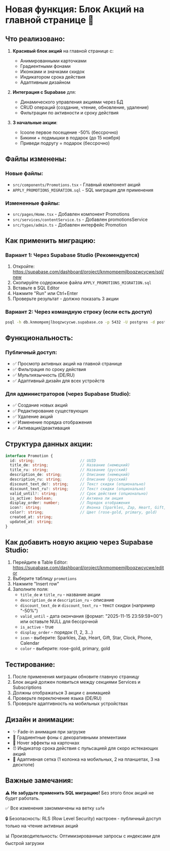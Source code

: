 # Новая функция: Блок Акций на главной странице 🎉

## Что реализовано:

1. **Красивый блок акций** на главной странице с:
   - Анимированными карточками
   - Градиентными фонами
   - Иконками и значками скидок
   - Индикатором срока действия
   - Адаптивным дизайном

2. **Интеграция с Supabase** для:
   - Динамического управления акциями через БД
   - CRUD операций (создание, чтение, обновление, удаление)
   - Фильтрации по активности и сроку действия

3. **3 начальные акции**:
   - Icoone первое посещение -50% (бессрочно)
   - Бикини + подмышки в подарок (до 15 ноября)
   - Приведи подругу = подарок (бессрочно)

## Файлы изменены:

### Новые файлы:
- `src/components/Promotions.tsx` - Главный компонент акций
- `APPLY_PROMOTIONS_MIGRATION.sql` - SQL миграция для применения

### Измененные файлы:
- `src/pages/Home.tsx` - Добавлен компонент Promotions
- `src/services/contentService.ts` - Добавлен promotionsService
- `src/types/admin.ts` - Добавлен интерфейс Promotion

## Как применить миграцию:

### Вариант 1: Через Supabase Studio (Рекомендуется)
1. Откройте: https://supabase.com/dashboard/project/knmompemjlboqzwcycwe/sql/new
2. Скопируйте содержимое файла `APPLY_PROMOTIONS_MIGRATION.sql`
3. Вставьте в SQL Editor
4. Нажмите "Run" или Ctrl+Enter
5. Проверьте результат - должно показать 3 акции

### Вариант 2: Через командную строку (если есть доступ)
```bash
psql -h db.knmompemjlboqzwcycwe.supabase.co -p 5432 -U postgres -d postgres -f APPLY_PROMOTIONS_MIGRATION.sql
```

## Функциональность:

### Публичный доступ:
- ✅ Просмотр активных акций на главной странице
- ✅ Фильтрация по сроку действия
- ✅ Мультиязычность (DE/RU)
- ✅ Адаптивный дизайн для всех устройств

### Для администраторов (через Supabase Studio):
- ✅ Создание новых акций
- ✅ Редактирование существующих
- ✅ Удаление акций
- ✅ Изменение порядка отображения
- ✅ Активация/деактивация

## Структура данных акции:

```typescript
interface Promotion {
  id: string;                    // UUID
  title_de: string;              // Название (немецкий)
  title_ru: string;              // Название (русский)
  description_de: string;        // Описание (немецкий)
  description_ru: string;        // Описание (русский)
  discount_text_de?: string;     // Текст скидки (опционально)
  discount_text_ru?: string;     // Текст скидки (опционально)
  valid_until?: string;          // Срок действия (опционально)
  is_active: boolean;            // Активна ли акция
  display_order: number;         // Порядок отображения
  icon?: string;                 // Иконка (Sparkles, Zap, Heart, Gift, Star)
  color?: string;                // Цвет (rose-gold, primary, gold)
  created_at: string;
  updated_at: string;
}
```

## Как добавить новую акцию через Supabase Studio:

1. Перейдите в Table Editor: https://supabase.com/dashboard/project/knmompemjlboqzwcycwe/editor
2. Выберите таблицу `promotions`
3. Нажмите "Insert row"
4. Заполните поля:
   - `title_de` и `title_ru` - название акции
   - `description_de` и `description_ru` - описание
   - `discount_text_de` и `discount_text_ru` - текст скидки (например "-50%")
   - `valid_until` - дата окончания (формат: "2025-11-15 23:59:59+00") или оставьте NULL для бессрочной
   - `is_active` - true
   - `display_order` - порядок (1, 2, 3...)
   - `icon` - выберите: Sparkles, Zap, Heart, Gift, Star, Clock, Phone, Calendar
   - `color` - выберите: rose-gold, primary, gold

## Тестирование:

1. После применения миграции обновите главную страницу
2. Блок акций должен появиться между секциями Services и Subscriptions
3. Должны отображаться 3 акции с анимацией
4. Проверьте переключение языка (DE/RU)
5. Проверьте адаптивность на мобильных устройствах

## Дизайн и анимации:

- ✨ Fade-in анимация при загрузке
- 🎨 Градиентные фоны с декоративными элементами
- 🔄 Hover эффекты на карточках
- ⏰ Индикатор срока действия с пульсацией для скоро истекающих акций
- 📱 Адаптивная сетка (1 колонка на мобильных, 2 на планшетах, 3 на десктопе)

## Важные замечания:

⚠️ **Не забудьте применить SQL миграцию!** Без этого блок акций не будет работать.

✅ Все изменения закоммичены на ветку `safe`

🔒 Безопасность: RLS (Row Level Security) настроен - публичный доступ только на чтение активных акций

📊 Производительность: Оптимизированные запросы с индексами для быстрой загрузки
